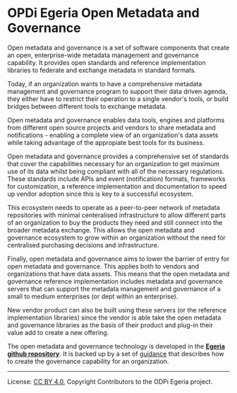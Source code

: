 <!-- SPDX-License-Identifier: CC-BY-4.0 -->
<!-- Copyright Contributors to the ODPi Egeria project. -->

# OPDi Egeria Open Metadata and Governance

Open metadata and governance is a set of software components that create
an open, enterprise-wide metadata management and governance capability.
It provides open standards
and reference implementation libraries to federate and exchange
metadata in standard formats.

Today, if an organization wants to have a comprehensive metadata
management and governance program to support their data driven agenda,
they either have to restrict their operation to a single vendor's tools,
or build bridges between different tools to exchange metadata.

Open metadata and governance enables data tools, engines and platforms
from different open source projects and vendors to share metadata
and notifications - enabling a complete view of an organization's data assets while taking advantage of the appropiate best
tools for its business.

Open metadata and governance provides a comprehensive set of standards that cover the capabilities necessary for an organization to
get maximum use of its data whilst being compliant with all of the necessary regulations.
These standards include APIs and event (notification) formats, frameworks for customization, a reference implementation and
documentation to speed up vendor adoption since this is key to a successful ecosystem.

This ecosystem needs to operate as a peer-to-peer network of metadata repositories with minimal centeralised infrastructure
to allow different parts of an organization to buy the products they need and still connect into the
broader metadata exchange.  This allows the open metadata and governance ecosystem to grow within an organization
without the need for centralised purchasing decisions and infrastructure.  

Finally, open metadata and governance aims to lower the barrier of entry for open metadata and governance.
This applies both to vendors and organizations that have data assets.
This means that the open metadata and governance reference implementation includes metadata and governance servers that can
support the metadata management and governance of a small to medium enterprises (or dept within an enterprise).

New vendor product can also be built using these servers
(or the reference implementation libraries) since the vendor 
is able take the open metadata and governance libraries
as the basis of their product and plug-in their value add to create a new offering.

The open metadata and governance technology is developed in
the **[Egeria github repository](https://github.com/odpi/egeria)**.
It is backed up by a set of [guidance](governance-basics) that
describes how to create
the governance capability for an organization.




----
License: [CC BY 4.0](https://creativecommons.org/licenses/by/4.0/),
Copyright Contributors to the ODPi Egeria project.

